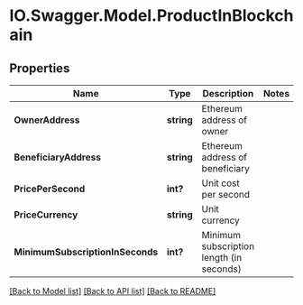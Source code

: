 # IO.Swagger.Model.ProductInBlockchain
## Properties

Name | Type | Description | Notes
------------ | ------------- | ------------- | -------------
**OwnerAddress** | **string** | Ethereum address of owner | 
**BeneficiaryAddress** | **string** | Ethereum address of beneficiary | 
**PricePerSecond** | **int?** | Unit cost per second | 
**PriceCurrency** | **string** | Unit currency | 
**MinimumSubscriptionInSeconds** | **int?** | Minimum subscription length (in seconds) | 

[[Back to Model list]](../README.md#documentation-for-models) [[Back to API list]](../README.md#documentation-for-api-endpoints) [[Back to README]](../README.md)

